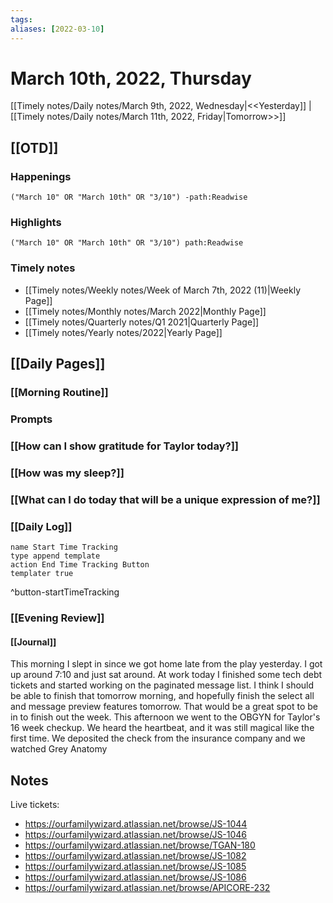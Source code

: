 ```yaml
---
tags:
aliases: [2022-03-10]
---
```


# March 10th, 2022, Thursday

[[Timely notes/Daily notes/March 9th, 2022, Wednesday|<<Yesterday]] | [[Timely notes/Daily notes/March 11th, 2022, Friday|Tomorrow>>]]

## [[OTD]]

### Happenings

```query
("March 10" OR "March 10th" OR "3/10") -path:Readwise
```

### Highlights

```query
("March 10" OR "March 10th" OR "3/10") path:Readwise
```

### Timely notes
- [[Timely notes/Weekly notes/Week of March 7th, 2022 (11)|Weekly Page]]
- [[Timely notes/Monthly notes/March 2022|Monthly Page]]
- [[Timely notes/Quarterly notes/Q1 2021|Quarterly Page]]
- [[Timely notes/Yearly notes/2022|Yearly Page]]

## [[Daily Pages]]

### [[Morning Routine]]

### Prompts

### [[How can I show gratitude for Taylor today?]]

### [[How was my sleep?]]

### [[What can I do today that will be a unique expression of me?]]

### [[Daily Log]]

```button
name Start Time Tracking
type append template
action End Time Tracking Button
templater true
```
^button-startTimeTracking

### [[Evening Review]]

#### [[Journal]]

This morning I slept in since we got home late from the play yesterday. I got up around 7:10 and just sat around. At work today I finished some tech debt tickets and started working on the paginated message list. I think I should be able to finish that tomorrow morning, and hopefully finish the select all and message preview features tomorrow. That would be a great spot to be in to finish out the week. This afternoon we went to the OBGYN for Taylor's 16 week checkup. We heard the heartbeat, and it was still magical like the first time. We deposited the check from the insurance company and we watched Grey Anatomy 

## Notes

Live tickets:
- https://ourfamilywizard.atlassian.net/browse/JS-1044
- https://ourfamilywizard.atlassian.net/browse/JS-1046
- https://ourfamilywizard.atlassian.net/browse/TGAN-180
- https://ourfamilywizard.atlassian.net/browse/JS-1082
- https://ourfamilywizard.atlassian.net/browse/JS-1085
- https://ourfamilywizard.atlassian.net/browse/JS-1086
- https://ourfamilywizard.atlassian.net/browse/APICORE-232